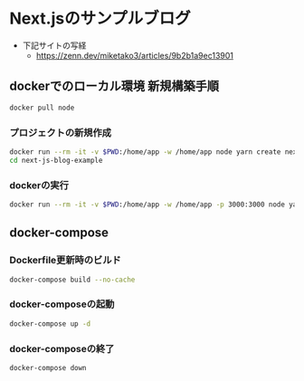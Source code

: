 # Next.jsのサンプルブログ

- 下記サイトの写経
  - https://zenn.dev/miketako3/articles/9b2b1a9ec13901


## dockerでのローカル環境 新規構築手順

```sh
docker pull node
```

### プロジェクトの新規作成

```sh
docker run --rm -it -v $PWD:/home/app -w /home/app node yarn create next-app --example blog-starter next-js-blog-example
cd next-js-blog-example
```

### dockerの実行

```sh
docker run --rm -it -v $PWD:/home/app -w /home/app -p 3000:3000 node yarn dev
```

## docker-compose

### Dockerfile更新時のビルド

```sh
docker-compose build --no-cache
```

### docker-composeの起動

```sh
docker-compose up -d
```

### docker-composeの終了

```sh
docker-compose down
```